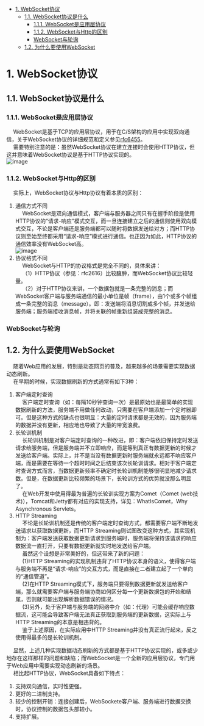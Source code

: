 
<!-- TOC -->

- [1. WebSocket协议](#1-websocket协议)
    - [1.1. WebSocket协议是什么](#11-websocket协议是什么)
        - [1.1.1. WebSocket是应用层协议](#111-websocket是应用层协议)
        - [1.1.2. WebSocket与Http的区别](#112-websocket与http的区别)
        - [WebSocket与轮询](#websocket与轮询)
    - [1.2. 为什么要使用WebSocket](#12-为什么要使用websocket)

<!-- /TOC -->




# 1. WebSocket协议
<!-- 
WebSocket协议入门介绍
https://www.cnblogs.com/nuccch/p/10947256.html
https://www.jianshu.com/p/56ba05083699

https://cloud.tencent.com/developer/article/1514062

WebSocket，3 分钟让你全面认识它
https://www.upyun.com/tech/article/508/%E8%AF%B4%E8%AF%B4%20WebSocket%EF%BC%8C3%20%E5%88%86%E9%92%9F%E8%AE%A9%E4%BD%A0%E5%85%A8%E9%9D%A2%E8%AE%A4%E8%AF%86%E5%AE%83.html
-->

## 1.1. WebSocket协议是什么
### 1.1.1. WebSocket是应用层协议
&emsp; WebSocket是基于TCP的应用层协议，用于在C/S架构的应用中实现双向通信，关于WebSocket协议的详细规范和定义参见[rfc6455](https://tools.ietf.org/html/rfc6455)。  
&emsp; 需要特别注意的是：虽然WebSocket协议在建立连接时会使用HTTP协议，但这并意味着WebSocket协议是基于HTTP协议实现的。  
![image](https://gitee.com/wt1814/pic-host/raw/master/images/microService/netty/netty-135.png)  

### 1.1.2. WebSocket与Http的区别
<!-- 
https://www.jianshu.com/p/56ba05083699
-->
&emsp; 实际上，WebSocket协议与Http协议有着本质的区别：  
1. 通信方式不同  
&emsp; WebSocket是双向通信模式，客户端与服务器之间只有在握手阶段是使用HTTP协议的“请求-响应”模式交互，而一旦连接建立之后的通信则使用双向模式交互，不论是客户端还是服务端都可以随时将数据发送给对方；而HTTP协议则至始至终都采用“请求-响应”模式进行通信。也正因为如此，HTTP协议的通信效率没有WebSocket高。  
![image](https://gitee.com/wt1814/pic-host/raw/master/images/microService/netty/netty-136.png)  
2. 协议格式不同  
&emsp; WebSocket与HTTP的协议格式是完全不同的，具体来讲：  
&emsp; （1）HTTP协议（参见：rfc2616）比较臃肿，而WebSocket协议比较轻量。  
&emsp; （2）对于HTTP协议来讲，一个数据包就是一条完整的消息；而WebSocket客户端与服务端通信的最小单位是帧（frame），由1个或多个帧组成一条完整的消息（message）。即：发送端将消息切割成多个帧，并发送给服务端；服务端接收消息帧，并将关联的帧重新组装成完整的消息。  

### WebSocket与轮询


## 1.2. 为什么要使用WebSocket
<!-- 
https://www.jianshu.com/p/56ba05083699

https://juejin.cn/post/6844903871710494733#heading-4
-->

&emsp; 随着Web应用的发展，特别是动态网页的普及，越来越多的场景需要实现数据动态刷新。  
&emsp; 在早期的时候，实现数据刷新的方式通常有如下3种：  
1. 客户端定时查询  
&emsp; 客户端定时查询（如：每隔10秒钟查询一次）是最原始也是最简单的实现数据刷新的方法，服务端不用做任何改动，只需要在客户端添加一个定时器即可。但是这种方式的缺点也很明显：大量的定时请求都是无效的，因为服务端的数据并没有更新，相应地也导致了大量的带宽浪费。  
2. 长轮训机制  
&emsp; 长轮训机制是对客户端定时查询的一种改进，即：客户端依旧保持定时发送请求给服务端，但是服务端并不立即响应，而是等到真正有数据更新的时候才发送给客户端。实际上，并不是当没有数据更新时服务端就永远都不响应客户端，而是需要在等待一个超时时间之后结束该次长轮训请求。相对于客户端定时查询方式而言，当数据更新频率不确定时长轮训机制能够很明显地减少请求数。但是，在数据更新比较频繁的场景下，长轮训方式的优势就没那么明显了。  
&emsp; 在Web开发中使用得最为普遍的长轮训实现方案为Comet（Comet (web技术)），Tomcat和Jetty都有对应的实现支持，详见：WhatIsComet，Why Asynchronous Servlets。  
3. HTTP Streaming  
&emsp; 不论是长轮训机制还是传统的客户端定时查询方式，都需要客户端不断地发送请求以获取数据更新，而HTTP Streaming则试图改变这种方式，其实现机制为：客户端发送获取数据更新请求到服务端时，服务端将保持该请求的响应数据流一直打开，只要有数据更新就实时地发送给客户端。  
&emsp; 虽然这个设想是非常美好的，但这带来了新的问题：  
&emsp; (1)HTTP Streaming的实现机制违背了HTTP协议本身的语义，使得客户端与服务端不再是“请求-响应”的交互方式，而是直接在二者建立起了一个单向的“通信管道”。  
&emsp; (2)在HTTP Streaming模式下，服务端只要得到数据更新就发送给客户端，那么就需要客户端与服务端协商如何区分每一个更新数据包的开始和结尾，否则就可能出现解析数据错误的情况。  
&emsp; (3)另外，处于客户端与服务端的网络中介（如：代理）可能会缓存响应数据流，这可能会导致客户端无法真正获取到服务端的更新数据，这实际上与HTTP Streaming的本意是相违背的。  
&emsp; 鉴于上述原因，在实际应用中HTTP Streaming并没有真正流行起来，反之使用得最多的是长轮训机制。  

&emsp; 显然，上述几种实现数据动态刷新的方式都是基于HTTP协议实现的，或多或少地存在这样那样的问题和缺陷；而WebSocket是一个全新的应用层协议，专门用于Web应用中需要实现动态刷新的场景。  
&emsp; 相比起HTTP协议，WebSocket具备如下特点：  

1. 支持双向通信，实时性更强。
2. 更好的二进制支持。
3. 较少的控制开销：连接创建后，WebSockete客户端、服务端进行数据交换时，协议控制的数据包头部较小。
4. 支持扩展。

